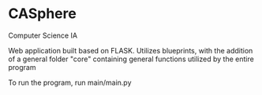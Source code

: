 # CASphere
 Computer Science IA

Web application built based on FLASK. 
Utilizes blueprints, with the addition of a general folder "core" containing general functions utilized by the entire program

To run the program, run main/main.py
